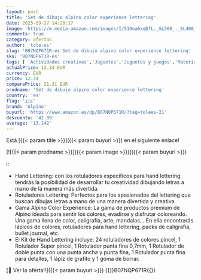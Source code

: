 ```yaml
---
layout: post
title: 'Set de dibujo alpino color experience lettering'
date: 2025-09-27 14:20:17
image: 'https://m.media-amazon.com/images/I/519oa6xqDfL._SL500_._SL400_.jpg'
comments: true
category: ofertas
author: 'tole.es'
slug: 'B07NQP671R-es Set de dibujo alpino color experience lettering'
sku: 'B07NQP671R-es'
tags: [ 'Actividades creativas','Juguetes','Juguetes y juegos','Material de escritura y dibujo para niños','Rotuladores de colores para niños','alpino','🇪🇸', ]
actualPrice: 12.34 EUR
currency: EUR
price: 12.34
comparePrice: 21.31 EUR
prodname: 'Set de dibujo alpino color experience lettering'
country: 'es'
flag: '🇪🇸'
brand: 'Alpino'
buyurl: 'https://www.amazon.es/dp/B07NQP671R/?tag=tolees-21'
descuento: '42.09'
average: '13.142'
---
```


Está [{{< param title >}}]({{< param buyurl >}}) en el siguiente enlace!

[![{{< param prodname >}}]({{< param image >}})]({{< param buyurl >}})

ℹ️:

- Hand Lettering: con los rotuladores específicos para hand lettering tendrás la posibilidad de desarrollar tu creatividad dibujando letras a mano de la manera más divertida.
- Rotuladores Lettering: Perfectos para los apasionados del lettering que buscan dibujas letras a mano de una manera divertida y creativa.
- Gama Alpino Color Experience: La gama de productos premium de Alpino ideada para sentir los colores, evadirse y disfrutar coloreando. Una gama llena de color, caligrafía, arte, mandalas... En ella encontrarás lápices de colores, rotuladores para hand lettering, packs de caligrafía, bullet journal, etc.
- El Kit de Hand Lettering incluye: 24 rotuladores de colores pincel, 1 Rotulador Super pincel, 1 Rotulador punta fina 0,7mm, 1 Rotulador de doble punta con una punta ancha y punta fina, 1 Rotulador punta fina para detalles, 1 lápiz de grafito y 1 goma de borrar.

[🛒 Ver la oferta!!]({{< param buyurl >}})
{{<world>}}B07NQP671R{{</world>}}
